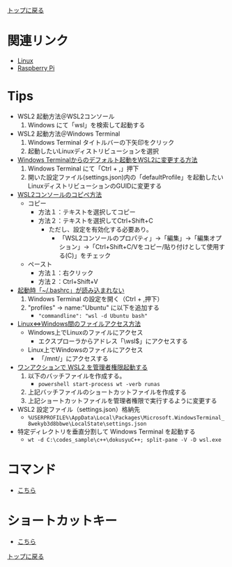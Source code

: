 [トップに戻る](../index.md)

# 関連リンク

- [Linux](../sft_linux/linux.md)
- [Raspberry Pi](../sft_raspberrypi/raspberrypi.md)

# Tips

- WSL2 起動方法＠WSL2コンソール
	1. Windows にて「wsl」を検索して起動する
- WSL2 起動方法＠Windows Terminal
	1. Windows Terminal タイトルバーの下矢印をクリック
	1. 起動したいLinuxディストリビューションを選択
- [Windows Terminalからのデフォルト起動をWSL2に変更する方法](https://www.asobou.co.jp/blog/web/windows-terminal#3_Windows_TerminalWSL2)
	1. Windows Terminal にて「Ctrl + ,」押下
	1. 開いた設定ファイル(settings.json)内の「defaultProfile」を起動したいLinuxディストリビューションのGUIDに変更する
- [WSL2コンソールのコピペ方法](https://qiita.com/kenji0x02/items/f77008985818583bf32b)
	- コピー
		- 方法１：テキストを選択してコピー
		- 方法２：テキストを選択してCtrl+Shift+C
			- ただし、設定を有効化する必要あり。
				- 「WSL2コンソールのプロパティ」->「編集」->「編集オプション」->「Ctrl+Shift+C/Vをコピー/貼り付けとして使用する(C)」をチェック
	- ペースト
		- 方法１：右クリック
		- 方法２：Ctrl+Shift+V
- [起動時「~/.bashrc」が読み込まれない](https://qiita.com/ozroro/items/0baac26be01ee5ab41d6)
	1. Windows Terminal の設定を開く（Ctrl + ,押下）
	1. "profiles" → name:"Ubuntu" に以下を追加する
		- `"commandline": "wsl -d Ubuntu bash"`
- [Linux⇔Windows間のファイルアクセス方法](https://qiita.com/Uchitaso/items/6e0a7859e87bb8bdb527)
	- Windows上でLinuxのファイルにアクセス
		- エクスプローラからアドレス「\\wsl$」にアクセスする
	- Linux上でWindowsのファイルにアクセス
		- 「/mnt/」にアクセスする
- [ワンアクションで WSL2 を管理者権限起動する](https://www.xenos.jp/~zen/blog2/index.php/2020/05/31/post-3944/)
	1. 以下のバッチファイルを作成する。
		- `powershell start-process wt -verb runas`
	1. 上記バッチファイルのショートカットファイルを作成する
	1. 上記ショートカットファイルを管理者権限で実行するように変更する
- WSL2 設定ファイル（settings.json）格納先
	- `%USERPROFILE%\AppData\Local\Packages\Microsoft.WindowsTerminal_8wekyb3d8bbwe\LocalState\settings.json`
- 特定ディレクトリを垂直分割して Windows Terminal を起動する
	- `wt -d C:\codes_sample\c++\dokusyuC++; split-pane -V -D wsl.exe`

# コマンド

- [こちら](../sft_linux/linux.md)

# ショートカットキー

- [こちら](../sft_linux/linux.md)

[トップに戻る](../index.md)
